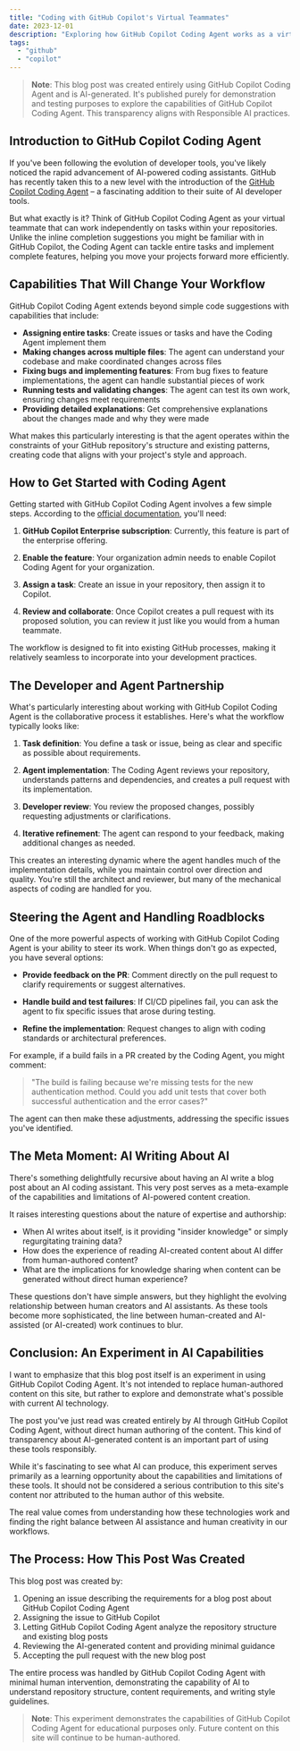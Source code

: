 ```yaml
---
title: "Coding with GitHub Copilot's Virtual Teammates"
date: 2023-12-01
description: "Exploring how GitHub Copilot Coding Agent works as a virtual teammate to help develop code in your repositories, fix issues, and implement features."
tags: 
  - "github"
  - "copilot"
---
```


> **Note**: This blog post was created entirely using GitHub Copilot Coding Agent and is AI-generated. It's published purely for demonstration and testing purposes to explore the capabilities of GitHub Copilot Coding Agent. This transparency aligns with Responsible AI practices.

## Introduction to GitHub Copilot Coding Agent

If you've been following the evolution of developer tools, you've likely noticed the rapid advancement of AI-powered coding assistants. GitHub has recently taken this to a new level with the introduction of the [GitHub Copilot Coding Agent](https://github.blog/news-insights/product-news/github-copilot-meet-the-new-coding-agent/) – a fascinating addition to their suite of AI developer tools.

But what exactly is it? Think of GitHub Copilot Coding Agent as your virtual teammate that can work independently on tasks within your repositories. Unlike the inline completion suggestions you might be familiar with in GitHub Copilot, the Coding Agent can tackle entire tasks and implement complete features, helping you move your projects forward more efficiently.

## Capabilities That Will Change Your Workflow

GitHub Copilot Coding Agent extends beyond simple code suggestions with capabilities that include:

- **Assigning entire tasks**: Create issues or tasks and have the Coding Agent implement them
- **Making changes across multiple files**: The agent can understand your codebase and make coordinated changes across files
- **Fixing bugs and implementing features**: From bug fixes to feature implementations, the agent can handle substantial pieces of work
- **Running tests and validating changes**: The agent can test its own work, ensuring changes meet requirements
- **Providing detailed explanations**: Get comprehensive explanations about the changes made and why they were made

What makes this particularly interesting is that the agent operates within the constraints of your GitHub repository's structure and existing patterns, creating code that aligns with your project's style and approach.

## How to Get Started with Coding Agent

Getting started with GitHub Copilot Coding Agent involves a few simple steps. According to the [official documentation](https://docs.github.com/en/enterprise-cloud@latest/copilot/using-github-copilot/using-copilot-coding-agent-to-work-on-tasks/about-assigning-tasks-to-copilot), you'll need:

1. **GitHub Copilot Enterprise subscription**: Currently, this feature is part of the enterprise offering.

2. **Enable the feature**: Your organization admin needs to enable Copilot Coding Agent for your organization.

3. **Assign a task**: Create an issue in your repository, then assign it to Copilot.

4. **Review and collaborate**: Once Copilot creates a pull request with its proposed solution, you can review it just like you would from a human teammate.

The workflow is designed to fit into existing GitHub processes, making it relatively seamless to incorporate into your development practices.

## The Developer and Agent Partnership

What's particularly interesting about working with GitHub Copilot Coding Agent is the collaborative process it establishes. Here's what the workflow typically looks like:

1. **Task definition**: You define a task or issue, being as clear and specific as possible about requirements.

2. **Agent implementation**: The Coding Agent reviews your repository, understands patterns and dependencies, and creates a pull request with its implementation.

3. **Developer review**: You review the proposed changes, possibly requesting adjustments or clarifications.

4. **Iterative refinement**: The agent can respond to your feedback, making additional changes as needed.

This creates an interesting dynamic where the agent handles much of the implementation details, while you maintain control over direction and quality. You're still the architect and reviewer, but many of the mechanical aspects of coding are handled for you.

## Steering the Agent and Handling Roadblocks

One of the more powerful aspects of working with GitHub Copilot Coding Agent is your ability to steer its work. When things don't go as expected, you have several options:

- **Provide feedback on the PR**: Comment directly on the pull request to clarify requirements or suggest alternatives.

- **Handle build and test failures**: If CI/CD pipelines fail, you can ask the agent to fix specific issues that arose during testing.

- **Refine the implementation**: Request changes to align with coding standards or architectural preferences.

For example, if a build fails in a PR created by the Coding Agent, you might comment:

> "The build is failing because we're missing tests for the new authentication method. Could you add unit tests that cover both successful authentication and the error cases?"

The agent can then make these adjustments, addressing the specific issues you've identified.

## The Meta Moment: AI Writing About AI

There's something delightfully recursive about having an AI write a blog post about an AI coding assistant. This very post serves as a meta-example of the capabilities and limitations of AI-powered content creation.

It raises interesting questions about the nature of expertise and authorship:

- When AI writes about itself, is it providing "insider knowledge" or simply regurgitating training data?
- How does the experience of reading AI-created content about AI differ from human-authored content?
- What are the implications for knowledge sharing when content can be generated without direct human experience?

These questions don't have simple answers, but they highlight the evolving relationship between human creators and AI assistants. As these tools become more sophisticated, the line between human-created and AI-assisted (or AI-created) work continues to blur.

## Conclusion: An Experiment in AI Capabilities

I want to emphasize that this blog post itself is an experiment in using GitHub Copilot Coding Agent. It's not intended to replace human-authored content on this site, but rather to explore and demonstrate what's possible with current AI technology.

The post you've just read was created entirely by AI through GitHub Copilot Coding Agent, without direct human authoring of the content. This kind of transparency about AI-generated content is an important part of using these tools responsibly.

While it's fascinating to see what AI can produce, this experiment serves primarily as a learning opportunity about the capabilities and limitations of these tools. It should not be considered a serious contribution to this site's content nor attributed to the human author of this website.

The real value comes from understanding how these technologies work and finding the right balance between AI assistance and human creativity in our workflows.

## The Process: How This Post Was Created

This blog post was created by:

1. Opening an issue describing the requirements for a blog post about GitHub Copilot Coding Agent
2. Assigning the issue to GitHub Copilot
3. Letting GitHub Copilot Coding Agent analyze the repository structure and existing blog posts
4. Reviewing the AI-generated content and providing minimal guidance
5. Accepting the pull request with the new blog post

The entire process was handled by GitHub Copilot Coding Agent with minimal human intervention, demonstrating the capability of AI to understand repository structure, content requirements, and writing style guidelines.

> **Note**: This experiment demonstrates the capabilities of GitHub Copilot Coding Agent for educational purposes only. Future content on this site will continue to be human-authored.